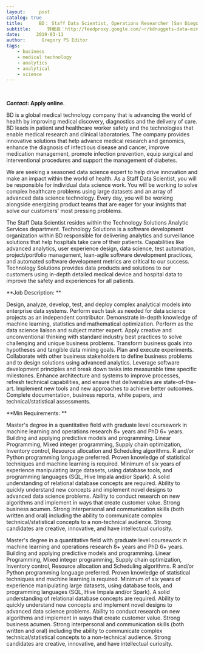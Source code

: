 ```yaml
---
layout:     post
catalog: true
title:      BD： Staff Data Scientist, Operations Researcher [San Diego, CA]
subtitle:      转载自：http://feedproxy.google.com/~r/kdnuggets-data-mining-analytics/~3/E10YJt42vRU/03-11-bd-staff-data-scientist-operations-researcher.html
date:      2019-03-11
author:      Gregory PS Editor
tags:
    - business
    - medical technology
    - analytics
    - analytical
    - science
---
```



  
 

**_Contact_:**
**Apply online**.


BD is a global medical technology company that is advancing the world of health by improving medical discovery, diagnostics and the delivery of care. BD leads in patient and healthcare worker safety and the technologies that enable medical research and clinical laboratories. The company provides innovative solutions that help advance medical research and genomics, enhance the diagnosis of infectious disease and cancer, improve medication management, promote infection prevention, equip surgical and interventional procedures and support the management of diabetes.


We are seeking a seasoned data science expert to help drive innovation and make an impact within the world of health. As a Staff Data Scientist, you will be responsible for individual data science work. You will be working to solve complex healthcare problems using large datasets and an array of advanced data science technology. Every day, you will be working alongside energizing product teams that are eager for your insights that solve our customers' most pressing problems.


The Staff Data Scientist resides within the Technology Solutions Analytic Services department. Technology Solutions is a software development organization within BD responsible for delivering analytics and surveillance solutions that help hospitals take care of their patients. Capabilities like advanced analytics, user experience design, data science, test automation, project/portfolio management, lean-agile software development practices, and automated software development metrics are critical to our success. Technology Solutions provides data products and solutions to our customers using in-depth detailed medical device and hospital data to improve the safety and experiences for all patients.


**Job Description: **

 Design, analyze, develop, test, and deploy complex analytical models into enterprise data systems. Perform each task as needed for data science projects as an independent contributor.
 Demonstrate in-depth knowledge of machine learning, statistics and mathematical optimization. Perform as the data science liaison and subject matter expert.
 Apply creative and unconventional thinking with standard industry best practices to solve challenging and unique business problems.
 Transform business goals into hypotheses and tangible data mining goals. Plan and execute experiments.
 Collaborate with other business stakeholders to define business problems and to design solutions using advanced analytics.
 Leverage software development principles and break down tasks into measurable time specific milestones.
 Enhance architecture and systems to improve processes, refresh technical capabilities, and ensure that deliverables are state-of-the-art. Implement new tools and new approaches to achieve better outcomes.
 Complete documentation, business reports, white papers, and technical/statistical assessments.

**Min Requirements: **

 Master's degree in a quantitative field with graduate level coursework in machine learning and operations research 8+ years and PhD 6+ years.
 Building and applying predictive models and programming. 
 Linear Programming, Mixed integer programming, Supply chain optimization, Inventory control, Resource allocation and Scheduling algorithms.
 R and/or Python programming language preferred.
 Proven knowledge of statistical techniques and machine learning is required.
 Minimum of six years of experience manipulating large datasets, using database tools, and programming languages (SQL, Hive Impala and/or Spark).
 A solid understanding of relational database concepts are required.
 Ability to quickly understand new concepts and implement novel designs to advanced data science problems.
 Ability to conduct research on new algorithms and implement in ways that create customer value.
 Strong business acumen.
 Strong interpersonal and communication skills (both written and oral) including the ability to communicate complex technical/statistical concepts to a non-technical audience.
 Strong candidates are creative, innovative, and have intellectual curiosity.
 

 Master's degree in a quantitative field with graduate level coursework in machine learning and operations research 8+ years and PhD 6+ years.
 Building and applying predictive models and programming. 
 Linear Programming, Mixed integer programming, Supply chain optimization, Inventory control, Resource allocation and Scheduling algorithms.
 R and/or Python programming language preferred.
 Proven knowledge of statistical techniques and machine learning is required.
 Minimum of six years of experience manipulating large datasets, using database tools, and programming languages (SQL, Hive Impala and/or Spark).
 A solid understanding of relational database concepts are required.
 Ability to quickly understand new concepts and implement novel designs to advanced data science problems.
 Ability to conduct research on new algorithms and implement in ways that create customer value.
 Strong business acumen.
 Strong interpersonal and communication skills (both written and oral) including the ability to communicate complex technical/statistical concepts to a non-technical audience.
 Strong candidates are creative, innovative, and have intellectual curiosity.






